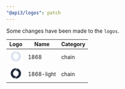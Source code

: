 ```yaml
---
"@api3/logos": patch
---
```


Some changes have been made to the `logos`.

|Logo|Name|Category|
|---|---|---|
|<img src="./raw/chains/Chain1868.svg" width="36" alt="">|1868|chain|
|<img src="./raw/chains/Chain1868-light.svg" width="36" alt="">|1868-light|chain|
